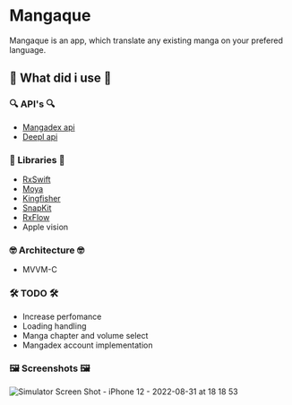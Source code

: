 # Mangaque

Mangaque is an app, which translate any existing manga on your prefered language.

## 🤔 What did i use 🤔

### 🔍 API's 🔍

- [Mangadex api](https://api.mangadex.org/docs/)
- [Deepl api](https://www.deepl.com/docs-api)

### 🤨 Libraries 🤨

- [RxSwift](https://github.com/ReactiveX/RxSwift)
- [Moya](https://github.com/Moya/Moya)
- [Kingfisher](https://github.com/onevcat/Kingfisher)
- [SnapKit](https://github.com/SnapKit/SnapKit)
- [RxFlow](https://github.com/RxSwiftCommunity/RxFlow)
- Apple vision

### 🤓 Architecture 🤓

- MVVM-C

### 🛠 TODO 🛠

- Increase perfomance
- Loading handling
- Manga chapter and volume select
- Mangadex account implementation

### 🖼 Screenshots 🖼
![Simulator Screen Shot - iPhone 12 - 2022-08-31 at 18 18 53](https://user-images.githubusercontent.com/77747763/187715624-72183819-52a6-430b-940a-fd756c907585.png)

